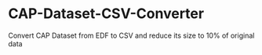 # CAP-Dataset-CSV-Converter
Convert CAP Dataset from EDF to CSV and reduce its size to 10% of original data
